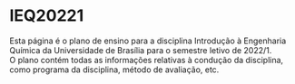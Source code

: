 # IEQ20221
Esta página é o plano de ensino para a disciplina Introdução à Engenharia Química da Universidade de Brasília para o semestre letivo de 2022/1. </br>
O plano contém todas as informações relativas à condução da disciplina, como programa da disciplina, método de avaliação, etc.
